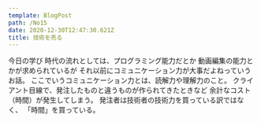 ```yaml
---
template: BlogPost
path: /No15
date: 2020-12-30T12:47:30.621Z
title: 技術を売る
---
```

今日の学び
時代の流れとしては、プログラミング能力だとか
動画編集の能力とかが求められているが
それ以前にコミュニケーション力が大事だよねっていうお話。
ここでいうコミュニケーション力とは、読解力や理解力のこと。
クライアント目線で、発注したものと違うものが作られてきたときなど
余計なコスト（時間）が発生してしまう。
発注者は技術者の技術力を買っている訳ではなく、
「時間」を買っている。
